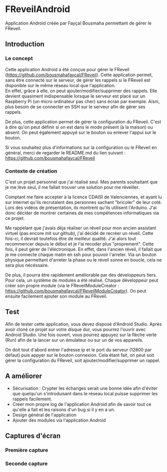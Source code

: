 # FReveilAndroid
Application Android créée par Fayçal Bousmaha permettant de gérer le FReveil.

## Introduction
### Le concept
Cette application Android a été conçue pour gérer le FReveil (<https://github.com/bousmahafaycal/FReveil>). 
Cette application permet, sans être connecté sur le serveur, de gérer les rappels si le FReveil est disponible sur le même réseau
local que l'application.  
En effet, grâce à elle, on peut ajouter/modifier/supprimer des rappels. 
Elle devient quasiment indispensable lorsque le serveur est placé sur un Raspberry Pi (un micro ordinateur pas cher) sans écran par exemple.
Aisni, plus besoin de se connecter en SSH sur le serveur afin de gérer ses rappels.


De plus, cette application permet de gérer la configuration du FReveil.
C'est à dire qu'on peut définir si on est dans le mode présent (à la maison) ou absent.
On peut également appuyé sur le bouton ou enlever l'appui sur le bouton.


Si vous souhaitez plus d'informations sur la configuration ou le FReveil en général, merci de regarder le README.md du lien suivant :
<https://github.com/bousmahafaycal/FReveil>

### Contexte de création
C'est un projet personnel que j'ai réalisé seul. 
Mes parents souhaitant que je me lève seul, il me fallait trouver une solution pour me réveiller.



Comptant me faire accepter à la licence CDAISI de Valenciennes, et ayant lu sur internet qu'ils recrutaient 
des personnes sachant "bricoler" de leur coté. 
Lors des vidéos de présentation,  ils montrent qu'ils utilisent l'Arduino.
J'ai donc décider de montrer certaines de mes compétences informatiques via ce projet.


Me rappelant que j'avais déja réaliser un réveil pour mon ancien assistant virtuel (pas encore mit sur github), j'ai décidé de recréer
un réveil. Cette fois-ci, il devrait toutefois être de meilleur qualité. 
J'ai alors tout recommencer depuis le début et je l'ai recoder plus "proprement". 
Cette fois, il peut gérer de l'éléctronique. 
En effet, dans l'ancien réveil, il fallait que je me connecte chaque matin en ssh pour pouvoir l'arreter. 
Via un bouton physique permettant d'arreter la phase ou le réveil sonne en boucle, cela ne sera plus nécéssaire. 


De plus, il pourra être rapidement améliorable par des développeurs tiers. 
Pour cela, un système de modules a été réalisé. 
Chaque développeur peut créer son propre module (via le FReveilModuleCreator : <https://github.com/bousmahafaycal/FReveilModuleCreator>).
On peut ensuite facilement ajouter son module au FReveil.


## Test
Afin de tester cette application, vous devez disposé d'Android Studio. 
Après avoir cloné ce projet sur votre disque dur, vous pourrez l'ouvrir avec Android Studio.
Une fois ouvert, vous pourrez appuyez sur la flèche verte (Run) afin de la lancer sur un émulateur ou sur un de vos appareils.


On doit tout d'abord entrer l'adresse ip et le port du serveur (12800 par défaut) puis appyer sur le bouton connexion. Cela étant fait, on peut soit gérer la configuration du FReveil, soit ajouter/modifier/supprimer un rappel.


## A améliorer
- Sécurisation : Crypter les échanges serait une bonne idée afin d'éviter que quelqu'un s'introduisant dans le réseau local puisse
supprimer les rappels facilement.
- Créer mon propre log de l'application Android afin de savoir tout ce qu'elle a fait et les raisons d'un bug si il y en a un.
- Design général de l'application
- Ajouter des modules via l'application Android



## Captures d'écran
### Première capture

### Seconde capture

